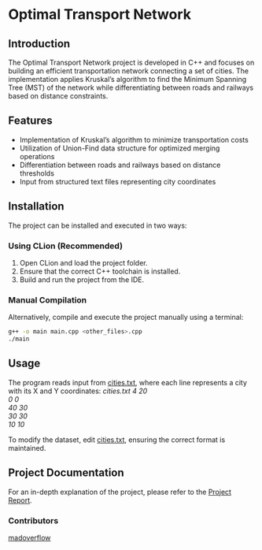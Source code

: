# Optimal Transport Network  

## Introduction  

The Optimal Transport Network project is developed in C++ and focuses on building an efficient transportation network connecting a set of cities. The implementation applies Kruskal’s algorithm to find the Minimum Spanning Tree (MST) of the network while differentiating between roads and railways based on distance constraints.  

## Features  

- Implementation of Kruskal’s algorithm to minimize transportation costs  
- Utilization of Union-Find data structure for optimized merging operations  
- Differentiation between roads and railways based on distance thresholds  
- Input from structured text files representing city coordinates  

## Installation  

The project can be installed and executed in two ways:  

### **Using CLion (Recommended)**  

1. Open CLion and load the project folder.  
2. Ensure that the correct C++ toolchain is installed.  
3. Build and run the project from the IDE.  

### **Manual Compilation**  

Alternatively, compile and execute the project manually using a terminal:  

```bash
g++ -o main main.cpp <other_files>.cpp
./main
```

## Usage
The program reads input from [cities.txt](optimal-transport-network/cmake-build-debug/cities.txt), where each line represents a city with its X and Y coordinates:
*cities.txt
4 20  
0 0  
40 30  
30 30  
10 10*

To modify the dataset, edit [cities.txt](optimal-transport-network/cmake-build-debug/cities.txt), ensuring the correct format is maintained.

## Project Documentation
For an in-depth explanation of the project, please refer to the [Project Report](Project%20Report.pdf).

### Contributors
[madoverflow](https://github.com/madoverflow)
